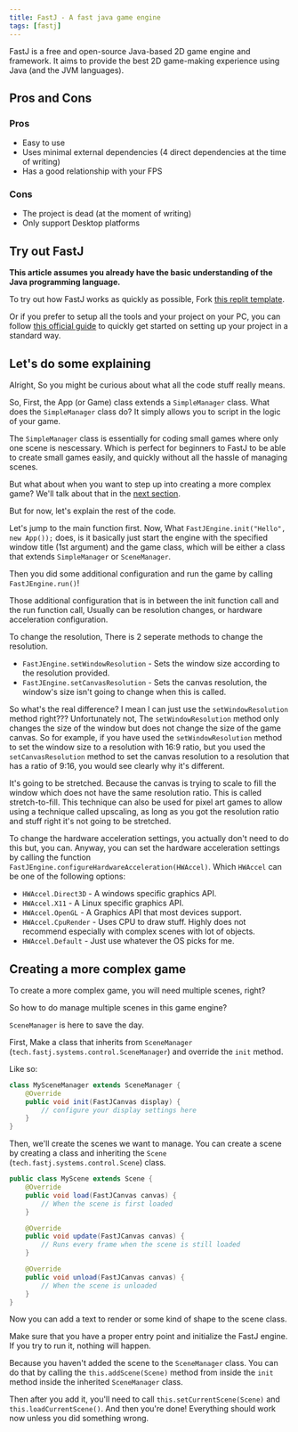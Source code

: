 ```yaml
---
title: FastJ - A fast java game engine
tags: [fastj]
---
```


FastJ is a free and open-source Java-based 2D game engine and framework. It aims to provide the best 2D game-making experience using Java (and the JVM languages).

## Pros and Cons
### Pros
- Easy to use
- Uses minimal external dependencies (4 direct dependencies at the time of writing)
- Has a good relationship with your FPS
### Cons
- The project is dead (at the moment of writing)
- Only support Desktop platforms

## Try out FastJ
**This article assumes you already have the basic understanding of the Java programming language.**

To try out how FastJ works as quickly as possible, Fork [this replit template](https://replit.com/@LinesOfCodes/FastJ-Java-Gradle).

Or if you prefer to setup all the tools and your project on your PC, you can follow [this official guide](https://fastj.tech/wiki/fastj-basics/fastj-quick-start/) to quickly get started on setting up your project in a standard way.

## Let's do some explaining
Alright, So you might be curious about what all the code stuff really means.

So, First, the App (or Game) class extends a `SimpleManager` class.
What does the `SimpleManager` class do? It simply allows you to script in the logic of your game.

The `SimpleManager` class is essentially for coding small games where only one scene is nescessary.
Which is perfect for beginners to FastJ to be able to create small games easily, and quickly without all the 
hassle of managing scenes.

But what about when you want to step up into creating a more complex game? We'll talk about that in the [next section](#Creating-a-more-complex-game).

But for now, let's explain the rest of the code.

Let's jump to the main function first.
Now, What `FastJEngine.init("Hello", new App());` does, is it basically just start the engine with the specified window title (1st argument) and the game class, which will be either a class that extends `SimpleManager` or `SceneManager`.

Then you did some additional configuration and run the game by calling `FastJEngine.run()`!

Those additional configuration that is in between the init function call and the run function call, 
Usually can be resolution changes, or hardware acceleration configuration.

To change the resolution, There is 2 seperate methods to change the resolution.
- `FastJEngine.setWindowResolution` \- Sets the window size according to the resolution provided.
- `FastJEngine.setCanvasResolution` \- Sets the canvas resolution, the window's size isn't going to change when this is called.

So what's the real difference? I mean I can just use the `setWindowResolution` method right??? 
Unfortunately not, The `setWindowResolution` method only changes the size of the window but does not change the size of the game canvas. So for example, if you have used the `setWindowResolution` method to set the window size to a resolution with 16:9 ratio, but you used the `setCanvasResolution` method to set the canvas resolution to a resolution that has a ratio of 9:16, you would see clearly why it's different.

It's going to be stretched. Because the canvas is trying to scale to fill the window which does not have the same resolution ratio. This is called stretch-to-fill. This technique can also be used for pixel art games to allow using a technique called upscaling, as long as you got the resolution ratio and stuff right it's not going to be stretched.

To change the hardware acceleration settings, you actually don't need to do this but,
you can.
Anyway, you can set the hardware acceleration settings by calling the function `FastJEngine.configureHardwareAcceleration(HWAccel)`.
Which `HWAccel` can be one of the following options:
- `HWAccel.Direct3D` \- A windows specific graphics API.
- `HWAccel.X11` \- A Linux specific graphics API.
- `HWAccel.OpenGL` \- A Graphics API that most devices support.
- `HWAccel.CpuRender` \- Uses CPU to draw stuff. Highly does not recommend especially with complex scenes with lot of objects.
- `HWAccel.Default` \- Just use whatever the OS picks for me.

## Creating a more complex game
To create a more complex game, you will need multiple scenes, right?

So how to do manage multiple scenes in this game engine?

`SceneManager` is here to save the day.

First, Make a class that inherits from `SceneManager` (`tech.fastj.systems.control.SceneManager`) and override the `init` method.

Like so:
```java
class MySceneManager extends SceneManager {
    @Override
    public void init(FastJCanvas display) {
        // configure your display settings here
    }
}
```

Then, we'll create the scenes we want to manage. You can create a scene by creating a class and inheriting the `Scene` (`tech.fastj.systems.control.Scene`) class.

```java
public class MyScene extends Scene {
    @Override
    public void load(FastJCanvas canvas) {
        // When the scene is first loaded
    }

    @Override
    public void update(FastJCanvas canvas) {
        // Runs every frame when the scene is still loaded
    }

    @Override
    public void unload(FastJCanvas canvas) {
        // When the scene is unloaded
    }
}
```

Now you can add a text to render or some kind of shape to the scene class.

Make sure that you have a proper entry point and initialize the FastJ engine.
If you try to run it, nothing will happen.

Because you haven't added the scene to the `SceneManager` class.
You can do that by calling the `this.addScene(Scene)` method from inside the `init` method inside the inherited `SceneManager` class.

Then after you add it, you'll need to call `this.setCurrentScene(Scene)` and `this.loadCurrentScene()`.
And then you're done! Everything should work now unless you did something wrong.
